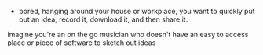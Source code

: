 - bored, hanging around your house or workplace, you want to quickly put out an idea, record it, download it, and then share it.

imagine you're an on the go musician who doesn't have an easy to access place or piece of software to sketch out ideas